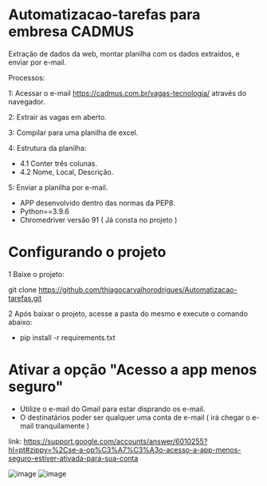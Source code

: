 # Automatizacao-tarefas para embresa CADMUS
Extração de dados da web, montar planilha com os dados extraídos, e enviar por e-mail.

Processos:

1: Acessar o e-mail https://cadmus.com.br/vagas-tecnologia/ através do navegador.

2: Extrair as vagas em aberto.

3: Compilar para uma planilha de excel.

4: Estrutura da planilha:

* 4.1 Conter três colunas.
* 4.2 Nome, Local, Descrição.

5: Enviar a planilha por e-mail. 
 

* APP desenvolvido dentro das normas da PEP8.
* Python==3.9.6
* Chromedriver versão 91 ( Já consta no projeto )

# Configurando o projeto

1 Baixe o projeto:

git clone https://github.com/thiagocarvalhorodrigues/Automatizacao-tarefas.git

2 Após baixar o projeto, acesse a pasta do mesmo e execute o comando abaixo:
* pip install -r requirements.txt

# Ativar a opção "Acesso a app menos seguro"
* Utilize o e-mail do Gmail para estar disprando os e-mail.
* O destinatários poder ser qualquer uma conta de e-mail ( irá chegar o e-mail tranquilamente )

link: https://support.google.com/accounts/answer/6010255?hl=pt#zippy=%2Cse-a-op%C3%A7%C3%A3o-acesso-a-app-menos-seguro-estiver-ativada-para-sua-conta



![image](https://user-images.githubusercontent.com/23345809/127431277-1752f3e9-9722-4222-ba7f-1982facfdea7.png)
![image](https://user-images.githubusercontent.com/23345809/127431294-f94efe3d-a986-49b7-b8a4-bf395980a65a.png)

